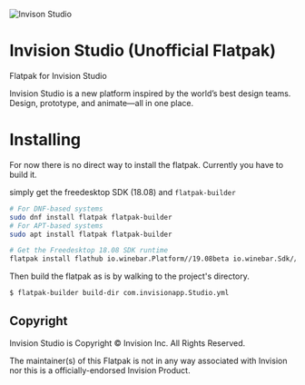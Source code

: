 ![Invison Studio](https://s3.amazonaws.com/www-assets.invisionapp.com/uploads/2018/01/bg-footer.png)

# Invision Studio (Unofficial Flatpak)

Flatpak for Invision Studio

Invision Studio is a new platform inspired by the world’s best design teams. Design, prototype, and animate—all in one place.

# Installing

For now there is no direct way to install the flatpak. Currently you have to build it.

simply get the freedesktop SDK (18.08) and `flatpak-builder`

```bash
# For DNF-based systems
sudo dnf install flatpak flatpak-builder
# For APT-based systems
sudo apt install flatpak flatpak-builder 

# Get the Freedesktop 18.08 SDK runtime
flatpak install flathub io.winebar.Platform//19.08beta io.winebar.Sdk//19.08beta
```

Then build the flatpak as is by walking to the project's directory.

```bash
$ flatpak-builder build-dir com.invisionapp.Studio.yml
```
## Copyright

Invision Studio is Copyright &copy; Invision Inc. All Rights Reserved.

The maintainer(s) of this Flatpak is not in any way associated with Invision nor this is a officially-endorsed Invision
Product.